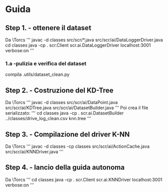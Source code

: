 # Guida

## Step 1. - ottenere il dataset
Da \Torcs
'''
javac -d classes src/scr/*.java src/scr/ai/DataLoggerDriver.java
cd classes
java -cp . scr.Client scr.ai.DataLoggerDriver localhost:3001 verbose:on
'''
### 1.a -pulizia e verifica del dataset
compila .utils/dataset_clean.py

## Step 2. - Costruzione del KD-Tree
Da \Torcs
'''
javac -d classes src/scr/ai/DataPoint.java src/scr/ai/KDTree.java src/scr/ai/DatasetBuilder.java
'''
Poi crea il file serializzato:
'''
cd classes
java -cp . scr.ai.DatasetBuilder ../classes/drive_log_clean.csv knn.tree
'''

## Step 3. - Compilazione del driver K-NN
Da \Torcs
'''
javac -d classes -cp classes src/scr/ai/ActionCache.java src/scr/ai/KNNDriver.java
'''

## Step 4. - lancio della guida autonoma
Da \Torcs
'''
cd classes
java -cp . scr.Client scr.ai.KNNDriver localhost:3001 verbose:on
'''